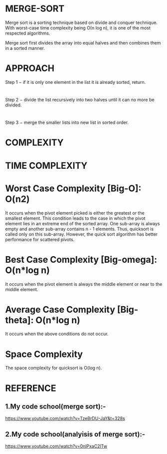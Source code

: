 # MERGE-SORT
Merge sort is a sorting technique based on divide and conquer technique. With worst-case time complexity being Ο(n log n), it is one of the most respected algorithms.

Merge sort first divides the array into equal halves and then combines them in a sorted manner.

# APPROACH
Step 1 − if it is only one element in the list it is already sorted, return.
#
Step 2 − divide the list recursively into two halves until it can no more be divided.
#
Step 3 − merge the smaller lists into new list in sorted order.

# COMPLEXITY
# TIME COMPLEXITY
# Worst Case Complexity [Big-O]: O(n2)
It occurs when the pivot element picked is either the greatest or the smallest element.
This condition leads to the case in which the pivot element lies in an extreme end of the sorted array. One sub-array is always empty and another sub-array contains n - 1 elements. Thus, quicksort is called only on this sub-array.
However, the quick sort algorithm has better performance for scattered pivots.

# Best Case Complexity [Big-omega]: O(n*log n)
It occurs when the pivot element is always the middle element or near to the middle element.
# Average Case Complexity [Big-theta]: O(n*log n)
It occurs when the above conditions do not occur.
# Space Complexity

The space complexity for quicksort is O(log n).

# REFERENCE
## 1.My code school(merge sort):- 

https://www.youtube.com/watch?v=TzeBrDU-JaY&t=328s

## 2.My code school(analyisis of merge sort):- 
https://www.youtube.com/watch?v=0nlPxaC2lTw
